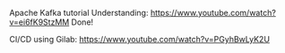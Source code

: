 Apache Kafka tutorial Understanding: https://www.youtube.com/watch?v=ei6fK9StzMM Done!

CI/CD using Gilab: https://www.youtube.com/watch?v=PGyhBwLyK2U 
